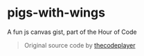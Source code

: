 pigs-with-wings
===============

A fun js canvas gist, part of the Hour of Code

> Original source code by [thecodeplayer](http://thecodeplayer.com/walkthrough/html5-canvas-snow-effect)

